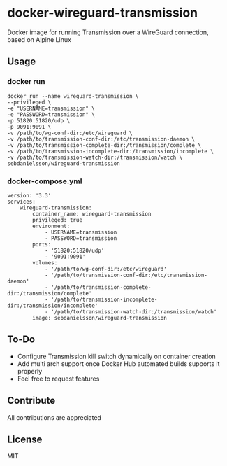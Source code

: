 # docker-wireguard-transmission
Docker image for running Transmission over a WireGuard connection, based on Alpine Linux

## Usage

### docker run
```
docker run --name wireguard-transmission \
--privileged \
-e "USERNAME=transmission" \
-e "PASSWORD=transmission" \
-p 51820:51820/udp \
-p 9091:9091 \
-v /path/to/wg-conf-dir:/etc/wireguard \
-v /path/to/transmission-conf-dir:/etc/transmission-daemon \
-v /path/to/transmission-complete-dir:/transmission/complete \
-v /path/to/transmission-incomplete-dir:/transmission/incomplete \
-v /path/to/transmission-watch-dir:/transmission/watch \
sebdanielsson/wireguard-transmission
```

### docker-compose.yml
```
version: '3.3'
services:
    wireguard-transmission:
        container_name: wireguard-transmission
        privileged: true
        environment:
            - USERNAME=transmission
            - PASSWORD=transmission
        ports:
            - '51820:51820/udp'
            - '9091:9091'
        volumes:
            - '/path/to/wg-conf-dir:/etc/wireguard'
            - '/path/to/transmission-conf-dir:/etc/transmission-daemon'
            - '/path/to/transmission-complete-dir:/transmission/complete'
            - '/path/to/transmission-incomplete-dir:/transmission/incomplete'
            - '/path/to/transmission-watch-dir:/transmission/watch'
        image: sebdanielsson/wireguard-transmission
```

## To-Do
* Configure Transmission kill switch dynamically on container creation
* Add multi arch support once Docker Hub automated builds supports it properly
* Feel free to request features

## Contribute
All contributions are appreciated

## License
MIT
